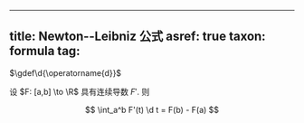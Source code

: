 
---
title: Newton--Leibniz 公式
asref: true
taxon: formula
tag: [](./index.md)
---

$\gdef\d{\operatorname{d}}$

设 $F: [a,b] \to \R$ 具有连续导数 $F'$. 则

$$
\int_a^b F'(t) \d t = F(b) - F(a)
$$
